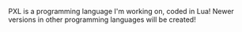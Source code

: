 PXL is a programming language I'm working on, coded in Lua! Newer versions in other programming languages will be created!
